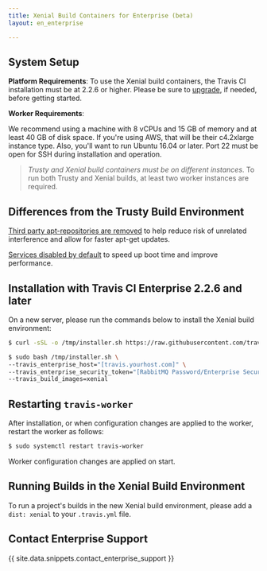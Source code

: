 ```yaml
---
title: Xenial Build Containers for Enterprise (beta)
layout: en_enterprise

---
```


## System Setup

**Platform Requirements**: To use the Xenial build containers, the Travis CI installation must be at 2.2.6 or higher. Please be sure to [upgrade](/user/enterprise/upgrading/), if needed, before getting started.

**Worker Requirements**:

We recommend using a machine with 8 vCPUs and 15 GB of memory and at least 40 GB of disk space. If you're using AWS, that will be their c4.2xlarge instance type. Also, you'll want to run Ubuntu 16.04 or later. Port 22 must be open for SSH during installation and operation.

> _Trusty and Xenial build containers must be on different instances_. To run both Trusty and Xenial builds, at least two worker instances are required.

## Differences from the Trusty Build Environment

[Third party apt-repositories are removed](https://docs.travis-ci.com/user/reference/xenial/#third-party-apt-repositories-removed) to help reduce risk of unrelated interference and allow for faster apt-get updates.

[Services disabled by default](https://docs.travis-ci.com/user/reference/xenial/#services-disabled-by-default) to speed up boot time and improve performance.

## Installation with Travis CI Enterprise 2.2.6 and later

On a new server, please run the commands below to install the Xenial build environment:

```bash
$ curl -sSL -o /tmp/installer.sh https://raw.githubusercontent.com/travis-ci/travis-enterprise-worker-installers/master/installer.sh

$ sudo bash /tmp/installer.sh \
--travis_enterprise_host="[travis.yourhost.com]" \
--travis_enterprise_security_token="[RabbitMQ Password/Enterprise Security Token]" \
--travis_build_images=xenial
```

## Restarting `travis-worker`

After installation, or when configuration changes are applied to the worker, restart the worker as follows:

```bash
$ sudo systemctl restart travis-worker
```

Worker configuration changes are applied on start.

## Running Builds in the Xenial Build Environment

To run a project's builds in the new Xenial build environment, please add a `dist: xenial` to your `.travis.yml` file.

## Contact Enterprise Support

{{ site.data.snippets.contact_enterprise_support }}

